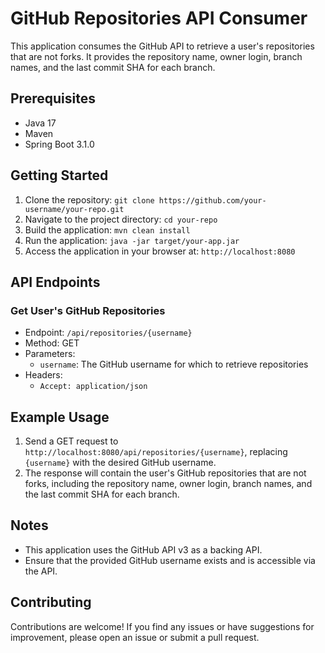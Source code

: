 # GitHub Repositories API Consumer

This application consumes the GitHub API to retrieve a user's repositories that are not forks. It provides the repository name, owner login, branch names, and the last commit SHA for each branch.

## Prerequisites

- Java 17
- Maven
- Spring Boot 3.1.0

## Getting Started

1. Clone the repository: `git clone https://github.com/your-username/your-repo.git`
2. Navigate to the project directory: `cd your-repo`
3. Build the application: `mvn clean install`
4. Run the application: `java -jar target/your-app.jar`
5. Access the application in your browser at: `http://localhost:8080`

## API Endpoints

### Get User's GitHub Repositories

- Endpoint: `/api/repositories/{username}`
- Method: GET
- Parameters:
    - `username`: The GitHub username for which to retrieve repositories
- Headers:
    - `Accept: application/json`

## Example Usage

1. Send a GET request to `http://localhost:8080/api/repositories/{username}`, replacing `{username}` with the desired GitHub username.
2. The response will contain the user's GitHub repositories that are not forks, including the repository name, owner login, branch names, and the last commit SHA for each branch.

## Notes

- This application uses the GitHub API v3 as a backing API.
- Ensure that the provided GitHub username exists and is accessible via the API.

## Contributing

Contributions are welcome! If you find any issues or have suggestions for improvement, please open an issue or submit a pull request.
